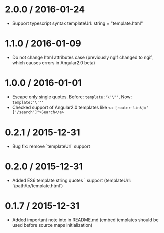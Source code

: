 2.0.0 / 2016-01-24
==================
  * Support typescript syntax templateUrl: string = "template.html"

1.1.0 / 2016-01-09
==================
  * Do not change html attributes case (previously ngIf changed to ngif, which causes errors in Angular2.0 beta)

1.0.0 / 2016-01-01
==================
  * Escape only single quotes. Before: `template:'\'\"'`, Now: `template:'\'"'`
  * Checked support of Angular2.0 templates like `<a [router-link]="['/search']">Search</a>`

0.2.1 / 2015-12-31
==================
  * Bug fix: remove \`templateUrl\` support

0.2.0 / 2015-12-31
==================
  * Added ES6 template string quotes \` support (templateUrl: \`/path/to/template.html\`)

0.1.7 / 2015-12-31
==================
  * Added important note into in README.md (embed templates should be used before source maps initialization)
